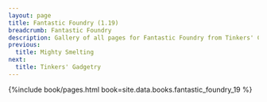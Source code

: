 ```yaml
---
layout: page
title: Fantastic Foundry (1.19)
breadcrumb: Fantastic Foundry
description: Gallery of all pages for Fantastic Foundry from Tinkers' Construct in Minecraft 1.19.2.
previous:
  title: Mighty Smelting
next:
  title: Tinkers' Gadgetry
---
```


{%include book/pages.html book=site.data.books.fantastic_foundry_19 %}